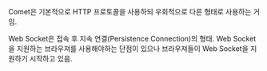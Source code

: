 Comet은 기본적으로 HTTP 프로토콜을 사용하되 우회적으로 다른 형태로 사용하는 거임.

Web Socket은 접속 후 지속 연결(Persistence Connection)의 형태.
Web Socket을 지원하는 브라우져를 사용해야하는 단점이 있으나 브라우져들이 Web Socket을 지원하기 시작하고 있음.